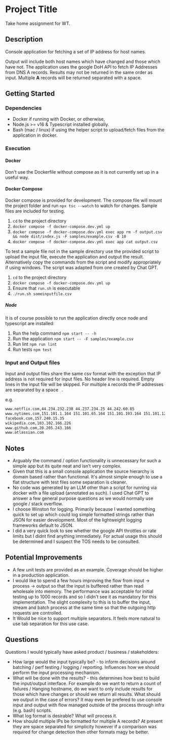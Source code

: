 # Project Title

Take home assignment for WT.

## Description

Console application for fetching a set of IP address for host names.

Output will include both host names which have changed and those which have not. The application uses the google DoH API to fetch IP Addresses from DNS A records. Results may not be returned in the same order as input. Multiple **A** records will be returned separated with a space.

## Getting Started

### Dependencies

* Docker if running with Docker, or otherwise, 
* Node.js >= v16 & Typescript installed globally.
* Bash (mac / linux) if using the helper script to upload/fetch files from the application in docker.

### Execution

#### Docker

Don't use the Dockerfile without compose as it is not currently set up in a useful way.

#### Docker Compose

Docker compose is provided for development. The compose file will mount the project folder and run `npx tsc --watch` to watch for changes. Sample files are included for testing.

1. `cd` to the project directory
2. `docker compose -f docker-compose.dev.yml up`
3. `docker compose -f docker-compose.dev.yml exec app rm -f output.csv && node dist/index.js -F samples/example.csv -B 10`
4. `docker compose -f docker-compose.dev.yml exec app cat output.csv`

To test a sample file not in the sample directory use the provided script to upload the input file, execute the application and output the result. Alternatively copy the commands from the script and modify appropriately if using windows. The script was adapted from one created by Chat GPT.

1. `cd` to the project directory
2. `docker compose -f docker-compose.dev.yml up`
3. Ensure that `run.sh` is executable
4. `./run.sh someinputfile.csv`

##### Node

It is of course possible to run the application directly once node and typescript are installed:

1. Run the help command `npm start -- -h`
2. Run the application `npm start -- -F samples/example.csv`
3. Run lint `npm run lint`
4. Run tests `npm test`

### Input and Output files

Input and output files share the same csv format with the exception that IP address is not required for input files. No header line is required. Empty lines in the input file will be skipped. For multiple `A` records the IP addresses are separated by a space ` `.

e.g. 

```www.twitter.com,104.244.42.1 104.244.42.65 104.244.42.193 104.244.42.129
www.netflix.com,44.234.232.238 44.237.234.25 44.242.60.85
www.nytimes.com,151.101.1.164 151.101.65.164 151.101.193.164 151.101.129.164
facebook.com,157.240.15.35
wikipedia.com,103.102.166.226
www.github.com,20.205.243.166
www.atlassian.com
```


## Notes

* Arguably the command / option functionality is unnecessary for such a simple app but its quite neat and isn’t very complex.
* Given that this is a small console application the source hierarchy is domain based rather than functional. It's almost simple enough to use a flat structure with test files some separation is cleaner.
* No code was generated by an LLM other than a script for running via docker with a file upload (annotated as such). I used Chat GPT to answer a few general purpose questions as we would normally use google / stack overflow.
* I choose Winston for logging. Primarily because I wanted something quick to set up which could log simple formatted strings rather than JSON for easier development. Most of the lightweight logging frameworks default to JSON.
* I did a very quick look to see whether the google API throttles or rate limits but I didnt find anything immediately. For actual usage this should be determined and I suspect the TOS needs to be consulted.

## Potential Improvements

* A few unit tests are provided as an example. Coverage should be higher in a production application.
* I would like to spend a few hours improving the flow from input -> process -> output so that the input is buffered rather than read wholesale into memory. The performance was acceptable for initial testing up to 1000 records and so I didn't see it as mandatory for this implementation. The slight complexity to this is to buffer the input, stream and batch process at the same time so that the outgoing http requests are controlled.
* It Would be nice to support multiple separators. It feels more natural to use tab separation for this use case.

## Questions

Questions I would typically have asked product / business / stakeholders:

* How large would the input typically be? - to inform decisions around batching / perf testing / logging / reporting. Influences how we should perform the input processing mechanism.
* What will be done with the results? - this determines how best to build the input/output interface. For example do we want to return a count of failures / Hanging hostname, do we want to only include results for those which have changes or should we return all results. What should we output in the case of errors? It may even be prefered to use console input and output with flow managed outside of the process through infra (e.g. bash) scripts.
* What log format is desirable? What will process it.
* How should multiple IPs be formatted for multiple A records? At present they are space separated for simplicity however if a comparison was required for change detection then other formats magy be better.

